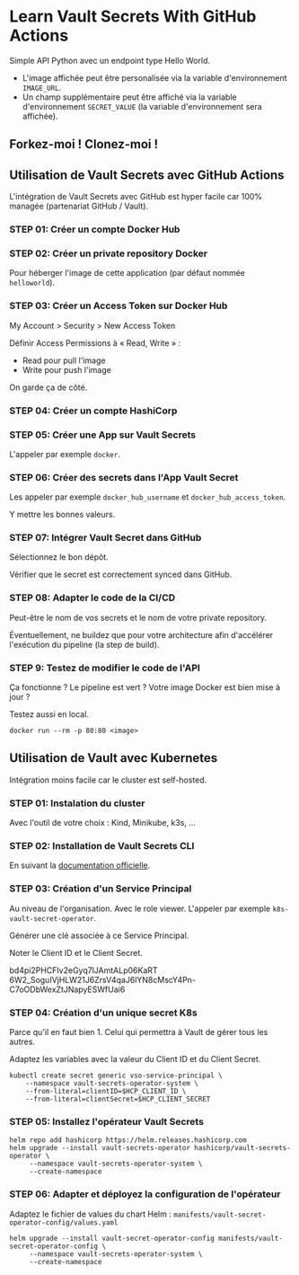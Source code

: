 # Learn Vault Secrets With GitHub Actions

Simple API Python avec un endpoint type Hello World.

- L'image affichée peut être personalisée via la variable d'environnement `IMAGE_URL`.  
- Un champ supplémentaire peut être affiché via la variable d'environnement `SECRET_VALUE` (la variable d'environnement sera affichée).

## Forkez-moi ! Clonez-moi !

## Utilisation de Vault Secrets avec GitHub Actions


L'intégration de Vault Secrets avec GitHub est hyper facile car 100% managée (partenariat GitHub / Vault).

### STEP 01: Créer un compte Docker Hub

### STEP 02: Créer un private repository Docker

Pour héberger l'image de cette application (par défaut nommée `helloworld`).

### STEP 03: Créer un Access Token sur  Docker Hub

My Account > Security > New Access Token

Définir Access Permissions à « Read, Write » :

- Read pour pull l'image
- Write pour push l'image

On garde ça de côté.

### STEP 04: Créer un compte HashiCorp

### STEP 05: Créer une App sur Vault Secrets

L'appeler par exemple `docker`.

### STEP 06: Créer des secrets dans l'App Vault Secret

Les appeler par exemple `docker_hub_username` et `docker_hub_access_token`.

Y mettre les bonnes valeurs.

### STEP 07: Intégrer Vault Secret dans GitHub

Sélectionnez le bon dépôt.

Vérifier que le secret est correctement synced dans GitHub.

### STEP 08: Adapter le code de la CI/CD

Peut-être le nom de vos secrets et le nom de votre private repository.

Éventuellement, ne buildez que pour votre architecture afin d'accélérer l'exécution du pipeline (la step de build).

### STEP 9: Testez de modifier le code de l'API

Ça fonctionne ? Le pipeline est vert ? Votre image Docker est bien mise à jour ?

Testez aussi en local.

```shell
docker run --rm -p 80:80 <image>
```

## Utilisation de Vault avec Kubernetes

Intégration moins facile car le cluster est self-hosted.

### STEP 01: Instalation du cluster

Avec l'outil de votre choix : Kind, Minikube, k3s, ...

### STEP 02: Installation de Vault Secrets CLI

En suivant la [documentation officielle](https://developer.hashicorp.com/hcp/tutorials/get-started-hcp-vault-secrets/hcp-vault-secrets-install-cli).

### STEP 03: Création d'un Service Principal

Au niveau de l'organisation. Avec le role viewer. L'appeler par exemple `k8s-vault-secret-operator`.

Générer une clé associée à ce Service Principal.

Noter le Client ID et le Client Secret.

bd4pi2PHCFIv2eGyq7lJAmtALp06KaRT
6W2_SoguIVjHLW21J6ZrsV4qaJ6lYN8cMscY4Pn-C7oODbWexZtJNapyESWfUai6

### STEP 04: Création d'un unique secret K8s

Parce qu'il en faut bien 1. Celui qui permettra à Vault de gérer tous les autres.

Adaptez les variables avec la valeur du Client ID et du Client Secret.

```shell
kubectl create secret generic vso-service-principal \
    --namespace vault-secrets-operator-system \
    --from-literal=clientID=$HCP_CLIENT_ID \
    --from-literal=clientSecret=$HCP_CLIENT_SECRET
```

### STEP 05: Installez l'opérateur Vault Secrets

```shell
helm repo add hashicorp https://helm.releases.hashicorp.com
helm upgrade --install vault-secrets-operator hashicorp/vault-secrets-operator \
     --namespace vault-secrets-operator-system \
     --create-namespace
```

### STEP 06: Adapter et déployez la configuration de l'opérateur

Adaptez le fichier de values du chart Helm : `manifests/vault-secret-operator-config/values.yaml`

```shell
helm upgrade --install vault-secret-operator-config manifests/vault-secret-operator-config \
     --namespace vault-secrets-operator-system \
     --create-namespace
```


